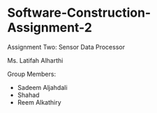# Software-Construction-Assignment-2

Assignment Two: Sensor Data Processor 

Ms. Latifah Alharthi

Group Members:         
- Sadeem Aljahdali      
- Shahad 
- Reem Alkathiry        
